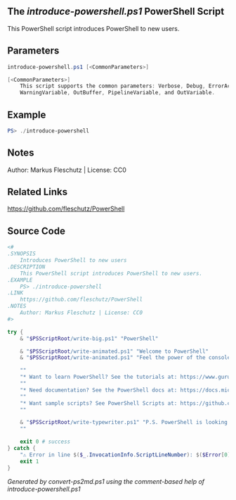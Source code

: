 ## The *introduce-powershell.ps1* PowerShell Script

This PowerShell script introduces PowerShell to new users.

## Parameters
```powershell
introduce-powershell.ps1 [<CommonParameters>]

[<CommonParameters>]
    This script supports the common parameters: Verbose, Debug, ErrorAction, ErrorVariable, WarningAction, 
    WarningVariable, OutBuffer, PipelineVariable, and OutVariable.
```

## Example
```powershell
PS> ./introduce-powershell

```

## Notes
Author: Markus Fleschutz | License: CC0

## Related Links
https://github.com/fleschutz/PowerShell

## Source Code
```powershell
<#
.SYNOPSIS
	Introduces PowerShell to new users
.DESCRIPTION
	This PowerShell script introduces PowerShell to new users.
.EXAMPLE
	PS> ./introduce-powershell
.LINK
	https://github.com/fleschutz/PowerShell
.NOTES
	Author: Markus Fleschutz | License: CC0
#>

try {
	& "$PSScriptRoot/write-big.ps1" "PowerShell"

	& "$PSScriptRoot/write-animated.ps1" "Welcome to PowerShell"
	& "$PSScriptRoot/write-animated.ps1" "Feel the power of the console and scripting"

	""
	"* Want to learn PowerShell? See the tutorials at: https://www.guru99.com/powershell-tutorial.html"
	""
	"* Need documentation? See the PowerShell docs at: https://docs.microsoft.com/en-us/powershell/"
	""
	"* Want sample scripts? See PowerShell Scripts at: https://github.com/fleschutz/PowerShell/"
	""

	& "$PSScriptRoot/write-typewriter.ps1" "P.S. PowerShell is looking forward to execute your next command"
	""

	exit 0 # success
} catch {
	"⚠️ Error in line $($_.InvocationInfo.ScriptLineNumber): $($Error[0])"
	exit 1
}
```

*Generated by convert-ps2md.ps1 using the comment-based help of introduce-powershell.ps1*
